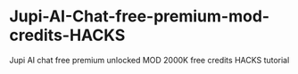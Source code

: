 # Jupi-AI-Chat-free-premium-mod-credits-HACKS
Jupi AI chat free premium unlocked MOD 2000K free credits HACKS tutorial
